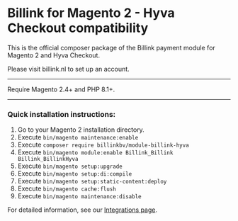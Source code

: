 # Billink for Magento 2 - Hyva Checkout compatibility

This is the official composer package of the Billink payment module for Magento 2 and Hyva Checkout.

Please visit billink.nl to set up an account.

---

Require Magento 2.4+ and PHP 8.1+.

---

### Quick installation instructions:

1. Go to your Magento 2 installation directory.
2. Execute `bin/magento maintenance:enable`
3. Execute `composer require billinkbv/module-billink-hyva`
4. Execute `bin/magento module:enable Billink_Billink Billink_BillinkHyva`
5. Execute `bin/magento setup:upgrade`
6. Execute `bin/magento setup:di:compile`
7. Execute `bin/magento setup:static-content:deploy`
8. Execute `bin/magento cache:flush`
9. Execute `bin/magento maintenance:disable`

For detailed information, see our [Integrations page](https://www.billink.nl/zakelijk/integraties/magento).
